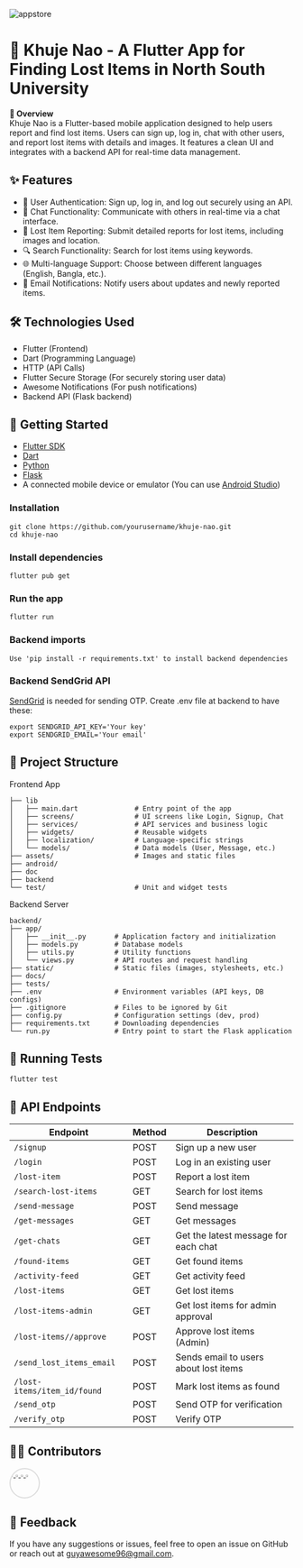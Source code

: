 ![appstore](https://github.com/user-attachments/assets/300591ee-933c-4227-9467-c4e8af6736f3)

# 📱 Khuje Nao - A Flutter App for Finding Lost Items in North South University
**📖 Overview** <br>
Khuje Nao is a Flutter-based mobile application designed to help users report and find lost items. Users can sign up, log in, chat with other users, and report lost items with details and images. It features a clean UI and integrates with a backend API for real-time data management.

## ✨ Features
* 🔐 User Authentication: Sign up, log in, and log out securely using an API.
* 💬 Chat Functionality: Communicate with others in real-time via a chat interface.
* 📄 Lost Item Reporting: Submit detailed reports for lost items, including images and location.
* 🔍 Search Functionality: Search for lost items using keywords.
* 🌐 Multi-language Support: Choose between different languages (English, Bangla, etc.).
* 📧 Email Notifications: Notify users about updates and newly reported items.

## 🛠️ Technologies Used
* Flutter (Frontend)
* Dart (Programming Language)
* HTTP (API Calls)
* Flutter Secure Storage (For securely storing user data)
* Awesome Notifications (For push notifications)
* Backend API (Flask backend)

## 🚀 Getting Started
* [Flutter SDK](https://flutter.dev/)
* [Dart](https://dart.dev/)
* [Python](https://docs.python.org/3/)
* [Flask](https://flask.palletsprojects.com/en/stable/)
* A connected mobile device or emulator (You can use [Android Studio](https://developer.android.com/studio))

### Installation
```
git clone https://github.com/yourusername/khuje-nao.git
cd khuje-nao
```
### Install dependencies
```
flutter pub get
```
### Run the app
```
flutter run
```
### Backend imports
```
Use 'pip install -r requirements.txt' to install backend dependencies
```

### Backend SendGrid API
[SendGrid](https://sendgrid.com/en-us) is needed for sending OTP.
Create .env file at backend to have these:
```
export SENDGRID_API_KEY='Your key'
export SENDGRID_EMAIL='Your email'
```

## 📁 Project Structure
Frontend App
```
├── lib
│   ├── main.dart              # Entry point of the app
│   ├── screens/               # UI screens like Login, Signup, Chat
│   ├── services/              # API services and business logic
│   ├── widgets/               # Reusable widgets
│   ├── localization/          # Language-specific strings
│   └── models/                # Data models (User, Message, etc.)
├── assets/                    # Images and static files
├── android/
├── doc
├── backend
└── test/                      # Unit and widget tests
```
Backend Server
```
backend/
├── app/
│   ├── __init__.py       # Application factory and initialization
│   ├── models.py         # Database models
│   ├── utils.py          # Utility functions
│   └── views.py          # API routes and request handling
├── static/               # Static files (images, stylesheets, etc.)
├── docs/
├── tests/
├── .env                  # Environment variables (API keys, DB configs)
├── .gitignore            # Files to be ignored by Git
├── config.py             # Configuration settings (dev, prod)
├── requirements.txt      # Downloading dependencies
└── run.py                # Entry point to start the Flask application
```

## 🧪 Running Tests
```
flutter test
```
## 📮 API Endpoints
<table>
  <thead>
    <tr><th>Endpoint</th><th>Method</th><th>Description</th></tr></thead>
  <tbody><tr><td><code>/signup</code></td><td>POST</td>
    <td>Sign up a new user</td></tr><tr><td><code>/login</code></td><td>POST</td><td>Log in an existing user</td></tr><tr><td><code>/lost-item</code></td><td>POST</td><td>Report a lost item</td></tr>
    <tr><td><code>/search-lost-items</code></td><td>GET</td><td>Search for lost items</td></tr>
    <tr><td><code>/send-message</code></td><td>POST</td><td>Send message</td></tr>
    <tr><td><code>/get-messages</code></td><td>GET</td><td>Get messages</td></tr>
    <tr><td><code>/get-chats</code></td><td>GET</td><td>Get the latest message for each chat</td></tr>
    <tr><td><code>/found-items</code></td><td>GET</td><td>Get found items</td></tr>
    <tr><td><code>/activity-feed</code></td><td>GET</td><td>Get activity feed</td></tr>
    <tr><td><code>/lost-items</code></td><td>GET</td><td>Get lost items</td></tr>
    <tr><td><code>/lost-items-admin</code></td><td>GET</td><td>Get lost items for admin approval</td></tr>
    <tr><td><code>/lost-items/<item_id>/approve</code></td><td>POST</td><td>Approve lost items (Admin)</td></tr>
    <tr><td><code>/send_lost_items_email</code></td><td>POST</td><td>Sends email to users about lost items</td></tr>
    <tr><td><code>/lost-items/item_id/found</code></td><td>POST</td><td>Mark lost items as found</td></tr>
    <tr><td><code>/send_otp</code></td><td>POST</td><td>Send OTP for verification</td></tr><tr><td><code>/verify_otp</code></td><td>POST</td><td>Verify OTP</td></tr>
    </tbody>
</table>
      
## 🧑‍💻 Contributors
<div style="display: inline-block; position: relative; width: 50px; height: 50px; overflow: hidden; border-radius: 50%; border: 2px solid #ddd;">
  <a href="https://github.com/Mostakim52">
    <img src="https://avatars.githubusercontent.com/u/104221451?v=4" style="width: 10%; height: 10%; object-fit: cover;">
  </a>
  <a href="https://github.com/Emran-Emon">
    <img src="https://avatars.githubusercontent.com/u/97731993?v=4" style="width: 10%; height: 10%; object-fit: cover;">
  </a>
  <a href="https://github.com/Md-Musfiq-Hossain">
    <img src="https://avatars.githubusercontent.com/u/160261648?v=4" style="width: 10%; height: 10%; object-fit: cover;">
  </a>
  <a href="https://github.com/RPAhNaf">
    <img src="https://avatars.githubusercontent.com/u/160027571?v=4" style="width: 10%; height: 10%; object-fit: cover;">
  </a>
</div>


## 📝 Feedback
If you have any suggestions or issues, feel free to open an issue on GitHub or reach out at guyawesome96@gmail.com.
